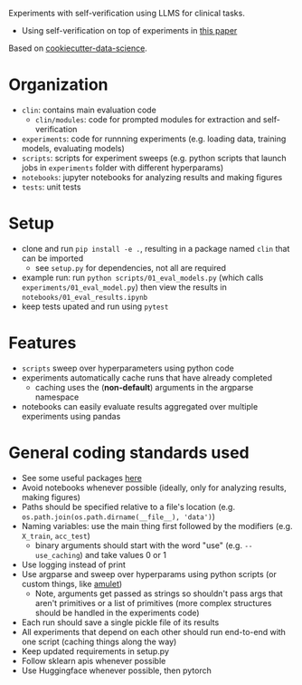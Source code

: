 Experiments with self-verification using LLMS for clinical tasks.
- Using self-verification on top of experiments in [this paper](https://arxiv.org/pdf/2205.12689v2.pdf)

Based on [cookiecutter-data-science](https://github.com/drivendata/cookiecutter-data-science).

# Organization
- `clin`: contains main evaluation code
  - `clin/modules`: code for prompted modules for extraction and self-verification
- `experiments`: code for runnning experiments (e.g. loading data, training models, evaluating models)
- `scripts`: scripts for experiment sweeps (e.g. python scripts that launch jobs in `experiments` folder with different hyperparams)
- `notebooks`: jupyter notebooks for analyzing results and making figures
- `tests`: unit tests

# Setup
- clone and run `pip install -e .`, resulting in a package named `clin` that can be imported
    - see `setup.py` for dependencies, not all are required
- example run: run `python scripts/01_eval_models.py` (which calls `experiments/01_eval_model.py`) then view the results in `notebooks/01_eval_results.ipynb`
- keep tests upated and run using `pytest`

# Features
- `scripts` sweep over hyperparameters using python code
- experiments automatically cache runs that have already completed
    - caching uses the (**non-default**) arguments in the argparse namespace
- notebooks can easily evaluate results aggregated over multiple experiments using pandas

# General coding standards used
- See some useful packages [here](https://csinva.io/blog/misc/ml_coding_tips)
- Avoid notebooks whenever possible (ideally, only for analyzing results, making figures)
- Paths should be specified relative to a file's location (e.g. `os.path.join(os.path.dirname(__file__), 'data')`)
- Naming variables: use the main thing first followed by the modifiers (e.g. `X_train`, `acc_test`)
    - binary arguments should start with the word "use" (e.g. `--use_caching`) and take values 0 or 1
- Use logging instead of print
- Use argparse and sweep over hyperparams using python scripts (or custom things, like [amulet](https://amulet-docs.azurewebsites.net/main/index.html))
    - Note, arguments get passed as strings so shouldn't pass args that aren't primitives or a list of primitives (more complex structures should be handled in the experiments code)
- Each run should save a single pickle file of its results
- All experiments that depend on each other should run end-to-end with one script (caching things along the way)
- Keep updated requirements in setup.py
- Follow sklearn apis whenever possible
- Use Huggingface whenever possible, then pytorch
